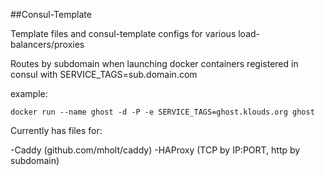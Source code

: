 ##Consul-Template

Template files and consul-template configs for various load-balancers/proxies

Routes by subdomain when launching docker containers registered in consul with SERVICE_TAGS=sub.domain.com

example:

```
docker run --name ghost -d -P -e SERVICE_TAGS=ghost.klouds.org ghost

```

Currently has files for:

-Caddy (github.com/mholt/caddy)
-HAProxy (TCP by IP:PORT, http by subdomain)
